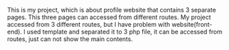 This is my project, which is about profile website that contains 3 separate pages. This three pages can accessed from different routes.
My project accessed from 3 different routes, but I have problem with website(front-end). I used template and separated it to 3 php file, it can be accessed from routes, just can not show the main contents.
